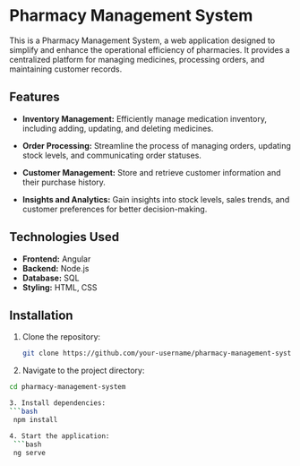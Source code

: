 # Pharmacy Management System

This is a Pharmacy Management System, a web application designed to simplify and enhance the operational efficiency of pharmacies. It provides a centralized platform for managing medicines, processing orders, and maintaining customer records.

## Features

- **Inventory Management:** Efficiently manage medication inventory, including adding, updating, and deleting medicines.

- **Order Processing:** Streamline the process of managing orders, updating stock levels, and communicating order statuses.

- **Customer Management:** Store and retrieve customer information and their purchase history.

- **Insights and Analytics:** Gain insights into stock levels, sales trends, and customer preferences for better decision-making.

## Technologies Used

- **Frontend:** Angular
- **Backend:** Node.js
- **Database:** SQL
- **Styling:** HTML, CSS

## Installation

1. Clone the repository:
   ```bash
   git clone https://github.com/your-username/pharmacy-management-system.git
   
2. Navigate to the project directory:
  ```bash
  cd pharmacy-management-system

3. Install dependencies:
  ```bash
   npm install

4. Start the application:
   ```bash
   ng serve

